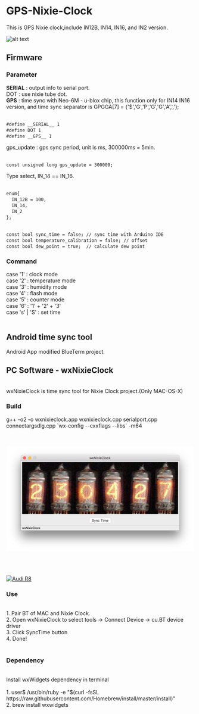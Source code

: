 # GPS-Nixie-Clock

This is GPS Nixie clock,include IN12B, IN14, IN16, and IN2 version.</br>

![alt text](https://github.com/GCY/Nixie-Clock/blob/master/nixie%20clock.png)

## Firmware
### Parameter

__SERIAL__ : output info to serial port.</br>
DOT : use nixie tube dot.</br>
__GPS__ : time sync with Neo-6M - u-blox chip, this function only for IN14 IN16 version, and time sync separator is GPGGA[7] = {'$','G','P','G','G','A',','};</br>
<pre><code>
#define __SERIAL__ 1
#define DOT 1
#define __GPS__ 1
</code></pre>

gps_update : gps sync period, unit is ms, 300000ms = 5min.</br> 
<pre><code>
const unsigned long gps_update = 300000;
</code></pre>

Type select, IN_14 == IN_16.</br> 
<pre><code>
enum{
  IN_12B = 100,
  IN_14,
  IN_2
};
</code></pre>

<pre><code>
const bool sync_time = false; // sync time with Arduino IDE
const bool temperature_calibration = false; // offset
const bool dew_point = true;  // calculate dew point
</code></pre>
### Command

case '1' : clock mode
</br>
case '2' : temperature mode
</br>
case '3' : humidity mode
</br>
case '4' : flash mode
</br>
case '5' : counter mode
</br>
case '6' : '1' + '2' + '3'
</br>
case 's' | 'S' : set time
</br></br>

## Android time sync tool
Android App modified BlueTerm project. </br>

## PC Software - wxNixieClock
</br>
wxNixieClock is time sync tool for Nixie Clock project.(Only MAC-OS-X)</br>

### Build

g++ -o2 -o wxnixieclock.app wxnixieclock.cpp serialport.cpp connectargsdlg.cpp \`wx-config --cxxflags --libs\` -m64</br>
</br>
</br>

![alt text](https://github.com/GCY/GPS-Nixie-Clock/blob/master/wxNixieClock/pic.png)

</br>
</br>

[![Audi R8](http://img.youtube.com/vi/tJzohsqhTxs/0.jpg)](https://youtu.be/tJzohsqhTxs)

### Use
</br>
1. Pair BT of MAC and Nixie Clock.</br>
2. Open wxNixieClock to select tools -> Connect Device -> cu.BT device driver</br>
3. Click SyncTime button</br>
4. Done!</br>
</br>

### Dependency

</br>
Install wxWidgets dependency in terminal</br>
</br>
1. user$ /usr/bin/ruby -e "$(curl -fsSL https://raw.githubusercontent.com/Homebrew/install/master/install)" </br>
2. brew install wxwidgets </br>
